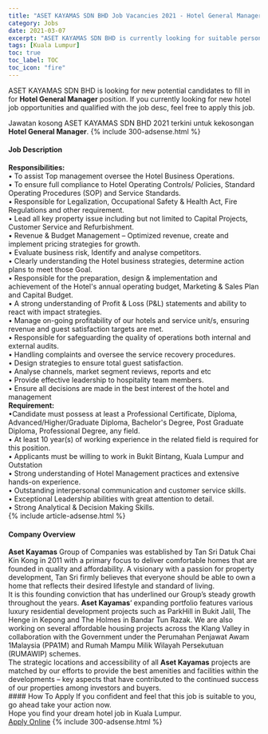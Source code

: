 ```yaml
---
title: "ASET KAYAMAS SDN BHD Job Vacancies 2021 - Hotel General Manager" 
category: Jobs 
date: 2021-03-07 
excerpt: "ASET KAYAMAS SDN BHD is currently looking for suitable person to fill in the Hotel General Manager which positioned at Kuala Lumpur" 
tags: [Kuala Lumpur] 
toc: true 
toc_label: TOC 
toc_icon: "fire" 
--- 
```


<p>ASET KAYAMAS SDN BHD is looking for new potential candidates to fill in for <b>Hotel General Manager</b> position. If you currently looking for new hotel job opportunities and qualified with the job desc, feel free to apply this job.
</p>Jawatan kosong ASET KAYAMAS SDN BHD 2021 terkini untuk kekosongan <b>Hotel General Manager</b>. 
{% include 300-adsense.html %} 
<div><div><h4>Job Description</h4></div><div><div><span><div><div><div><strong>Responsibilities:</strong></div><div>&#8226; To assist Top management oversee the Hotel Business Operations.<br>&#8226; To ensure full compliance to Hotel Operating Controls/ Policies, Standard Operating Procedures (SOP) and Service Standards.<br>&#8226; Responsible for Legalization, Occupational Safety &amp; Health Act, Fire Regulations and other requirement.<br>&#8226; Lead all key property issue including but not limited to Capital Projects, Customer Service and Refurbishment.<br>&#8226; Revenue &amp; Budget Management &#8211; Optimized revenue, create and implement pricing strategies for growth.<br>&#8226; Evaluate business risk, Identify and analyse competitors.<br>&#8226; Clearly understanding the Hotel business strategies, determine action plans to meet those Goal.<br>&#8226; Responsible for the preparation, design &amp; implementation and achievement of the Hotel's annual operating budget, Marketing &amp; Sales Plan and Capital Budget.<br>&#8226; A strong understanding of Profit &amp; Loss (P&amp;L) statements and ability to react with impact strategies.<br>&#8226; Manage on-going profitability of our hotels and service unit/s, ensuring revenue and guest satisfaction targets are met.<br>&#8226; Responsible for safeguarding the quality of operations both internal and external audits.<br>&#8226; Handling complaints and oversee the service recovery procedures.<br>&#8226; Design strategies to ensure total guest satisfaction.<br>&#8226; Analyse channels, market segment reviews, reports and etc<br>&#8226; Provide effective leadership to hospitality team members.<br>&#8226; Ensure all decisions are made in the best interest of the hotel and management</div></div><div><strong>Requirement:</strong></div><div>&#8226;Candidate must possess at least a Professional Certificate, Diploma, Advanced/Higher/Graduate Diploma, Bachelor's Degree, Post Graduate Diploma, Professional Degree, any field.<br>&#8226; At least 10 year(s) of working experience in the related field is required for this position.<br>&#8226; Applicants must be willing to work in Bukit Bintang, Kuala Lumpur and Outstation<br>&#8226; Strong understanding of Hotel Management practices and extensive hands-on experience.<br>&#8226; Outstanding interpersonal communication and customer service skills.<br>&#8226; Exceptional Leadership abilities with great attention to detail.<br>&#8226; Strong Analytical &amp; Decision Making Skills.</div></div></span></div></div></div> 
{% include article-adsense.html %} 
<div><div><h4>Company Overview</h4></div><div><div><span><div><div>
<div>
<div>
<strong>Aset Kayamas</strong>&#160;Group of Companies was established by Tan Sri Datuk Chai Kin Kong in 2011 with a primary focus to deliver comfortable homes that are founded in quality and affordability. A visionary with a passion for property development, Tan Sri firmly believes that everyone should be able to own a home that reflects their desired lifestyle and standard of living.</div>
<div>
			It is this founding conviction that has underlined our Group&#8217;s steady growth throughout the years.&#160;<strong>Aset Kayamas</strong>&#8216; expanding portfolio features various luxury residential development projects such as ParkHill in Bukit Jalil, The Henge in Kepong and The Holmes in Bandar Tun Razak. We are also working on several affordable housing projects across the Klang Valley in collaboration with the Government under the Perumahan Penjawat Awam 1Malaysia (PPA1M) and Rumah Mampu Milik Wilayah Persekutuan (RUMAWIP) schemes.</div>
<div>
			The strategic locations and accessibility of all&#160;<strong>Aset Kayamas</strong>&#160;projects are matched by our efforts to provide the best amenities and facilities within the developments &#8211; key aspects that have contributed to the continued success of our properties among investors and buyers.</div>
</div>
</div></div></span></div></div></div> 
#### How To Apply 
If you confident and feel that this job is suitable to you, go ahead take your action now. <br/> 
Hope you find your dream hotel job in Kuala Lumpur. <br/> 
<a href="https://www.jobstreet.com.my/en/job/hotel-general-manager-4494253?jobId=jobstreet-my-job-4494253" class="btn btn--info" target="_blank" rel="nofollow noopenner">Apply Online</a> 
{% include 300-adsense.html %} 